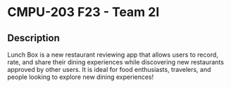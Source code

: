 # CMPU-203 F23 - Team 2I 

## Description
Lunch Box is a new restaurant reviewing app that allows users to record, rate, and share their dining experiences while discovering new restaurants approved by other users. It is ideal for food enthusiasts, travelers, and people looking to explore new dining experiences!